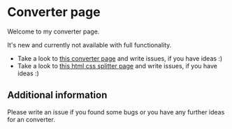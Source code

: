 # Converter page

Welcome to my converter page. 

It's new and currently not available with full functionality.

- Take a look to [this converter page](./converter.html) and write issues, if you have ideas :)
- Take a look to [this html css splitter page](./html-css-splitter.html) and write issues, if you have ideas :)

## Additional information

Please write an issue if you found some bugs or you have any further ideas for an converter.

